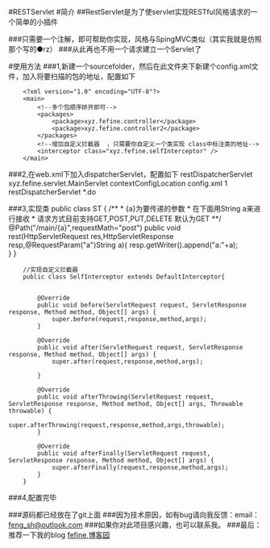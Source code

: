 #RESTServlet
#简介
##RestServlet是为了使servlet实现RESTful风格请求的一个简单的小插件

###只需要一个注解，即可帮助你实现，风格与SpingMVC类似（其实我就是仿照那个写的●rz）
###从此再也不用一个请求建立一个Servlet了


#使用方法
###1,新建一个sourcefolder，然后在此文件夹下新建个config.xml文件，加入将要扫描的包的地址，配置如下
<br>

        <?xml version="1.0" encoding="UTF-8"?>
        <main>
            <!--多个包顺序排开即可-->
            <packages>
                <package>xyz.fefine.controller</package>
                <package>xyz.fefine.controller2</package>
            </packages>
            <!--增加自定义拦截器  ，只需要你自定义一个类实现 class中标注类的地址-->
            <interceptor class="xyz.fefine.selfInterceptor" />
        </main>
###2,在web.xml下加入dispatcherServlet，配置如下
        <servlet>
            <servlet-name>restDispatcherServlet</servlet-name>
            <servlet-class>xyz.fefine.servlet.MainServlet</servlet-class>
            <init-param>
                <!--此param不要更改  -->
                <param-name>contextConfigLocation</param-name>
                <!-- 这里写你的配置文件的地址，就上上面的那个config.xml的地址-->
                <param-value>config.xml</param-value>
            </init-param>
            <load-on-startup>1</load-on-startup>
        </servlet>
        <servlet-mapping>
            <servlet-name>restDispatcherServlet</servlet-name>
            <!-- 过滤的列表，尽量带后缀，否则会拦截所有请求-->
            <url-pattern>*.do</url-pattern>
        </servlet-m1apping>
    
###3,实现类 
        public class ST {
            /**
            * {a}为要传递的参数
            * 在下面用String a来进行接收
	        * 请求方式目前支持GET,POST,PUT,DELETE 默认为GET
            **/
            @Path("/main/{a}",requestMath="post")
    	    public void rest(HttpServletRequest res,HttpServletResponse resp,@RequestParam("a")String a){
    		    resp.getWriter().append("a:"+a);	
            }
        }
        
        //实现自定义拦截器
        public class SelfInterceptor extends DefaultInterceptor{
        
        
        	@Override
        	public void before(ServletRequest request, ServletResponse response, Method method, Object[] args) {
        		super.before(request,response,method,args);
        	}
        
        	@Override
        	public void after(ServletRequest request, ServletResponse response, Method method, Object[] args) {
        		super.after(request,response,method,args);
        
        	}
        
        	@Override
        	public void afterThrowing(ServletRequest request, ServletResponse response, Method method, Object[] args, Throwable throwable) {
        		super.afterThrowing(request,response,method,args,throwable);
        	}
        
        	@Override
        	public void afterFinally(ServletRequest request, ServletResponse response, Method method, Object[] args) {
        		super.afterFinally(request,response,method,args);
        	}
        }
        

###4,配置完毕

###源码都已经放在了git上面
###因为技术原因，如有bug请向我反馈：email：feng_sh@outlook.com
###如果你对此项目感兴趣，也可以联系我。
###最后：推荐一下我的blog [fefine](http://www.fefine.xyz),[博客园](http://www.cnblogs.com/weikongziqu/)

